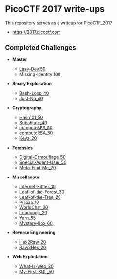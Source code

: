 # PicoCTF 2017 write-ups
This repository serves as a writeup for PicoCTF_2017  
* <https://2017.picoctf.com>

## Completed Challenges
* **Master**
    - [Lazy-Dev_50](master/Lazy_Dev)
    - [Missing-Identity_100](master/Missing_Identity)

* **Binary Exploitation**
    - [Bash-Loop_40](binary/Bash_Loop)
    - [Just-No_40](binary/Just_No)

* **Cryptography**
    - [Hash101_50](cryptography/Hash101)
    - [Substitute_40](cryptography/Substitute)
    - [computeAES_50](cryptography/computeAES)
    - [computeRSA_50](cryptography/computeRSA)
    - [Keyz_20](cryptography/keyz)

* **Forensics**
    - [Digital-Camouflage_50](forensics/Digital_Camouflage)
    - [Special-Agent-User_50](forensics/Special_Agent_User)
    - [Meta-Find-Me_70](forensics/Meta_Find_Me)

* **Miscellanous**
    - [Internet-Kitties_10](miscellanous/Internet_Kitties)
    - [Leaf-of-the-Forest_30](miscellanous/Leaf_of_the_Forest)
    - [Leaf-of-the-Tree_20](miscellanous/Leaf_of_the_Tree)
    - [Piazza_10](miscellanous/Piazza)
    - [WorldChat_30](miscellanous/WorldChat)
    - [Looooong_20](miscellanous/looooong)
    - [Yarn_55](miscellanous/Yarn)
    - [Mystery-Box_60](miscellanous/Mystery_Box)

* **Reverse Engineering**
    - [Hex2Raw_20](reverse/Hex2Raw)
    - [Raw2Hex_20](reverse/Raw2Hex)

* **Web Exploitation**
    - [What-Is-Web_20](web/What_Is_Web)
    - [My-First-SQL_50](web/My_First_SQL)

